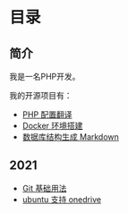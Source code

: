 # 目录

## 简介

我是一名PHP开发。

我的开源项目有：

- [PHP 配置翻译](https://gitee.com/watermelon-team/php-ini)
- [Docker 环境搭建](git@gitee.com:watermelon-team/docker.git)
- [数据库结构生成 Markdown](https://gitee.com/watermelon-team/data-dict)

## 2021

- [Git 基础用法](./posts/git-basic-usage.md)
- [ubuntu 支持 onedrive](./posts/ubuntu-install-onedrive.md)